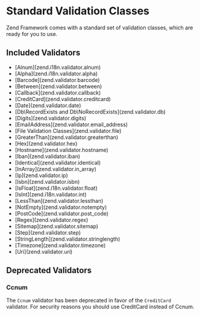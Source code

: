 # Standard Validation Classes

Zend Framework comes with a standard set of validation classes, which are ready for you to use.

## Included Validators

- \[Alnum\](zend.i18n.validator.alnum)
- \[Alpha\](zend.i18n.validator.alpha)
- \[Barcode\](zend.validator.barcode)
- \[Between\](zend.validator.between)
- \[Callback\](zend.validator.callback)
- \[CreditCard\](zend.validator.creditcard)
- \[Date\](zend.validator.date)
- \[Db\\RecordExists and Db\\NoRecordExists\](zend.validator.db)
- \[Digits\](zend.validator.digits)
- \[EmailAddress\](zend.validator.email\_address)
- \[File Validation Classes\](zend.validator.file)
- \[GreaterThan\](zend.validator.greaterthan)
- \[Hex\](zend.validator.hex)
- \[Hostname\](zend.validator.hostname)
- \[Iban\](zend.validator.iban)
- \[Identical\](zend.validator.identical)
- \[InArray\](zend.validator.in\_array)
- \[Ip\](zend.validator.ip)
- \[Isbn\](zend.validator.isbn)
- \[IsFloat\](zend.i18n.validator.float)
- \[IsInt\](zend.i18n.validator.int)
- \[LessThan\](zend.validator.lessthan)
- \[NotEmpty\](zend.validator.notempty)
- \[PostCode\](zend.validator.post\_code)
- \[Regex\](zend.validator.regex)
- \[Sitemap\](zend.validator.sitemap)
- \[Step\](zend.validator.step)
- \[StringLength\](zend.validator.stringlength)
- \[Timezone\](zend.validator.timezone)
- \[Uri\](zend.validator.uri)

## Deprecated Validators

### Ccnum

The `Ccnum` validator has been deprecated in favor of the `CreditCard` validator. For security
reasons you should use CreditCard instead of Ccnum.
